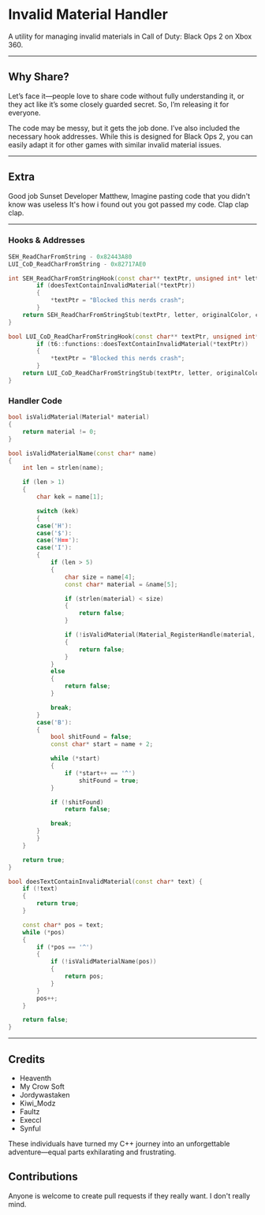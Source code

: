 # Invalid Material Handler  
A utility for managing invalid materials in Call of Duty: Black Ops 2 on Xbox 360.

---

## Why Share?  
Let’s face it—people love to share code without fully understanding it, or they act like it’s some closely guarded secret. So, I’m releasing it for everyone.

The code may be messy, but it gets the job done. I’ve also included the necessary hook addresses. While this is designed for Black Ops 2, you can easily adapt it for other games with similar invalid material issues.

---

## Extra
Good job Sunset Developer Matthew, Imagine pasting code that you didn't know was useless It's how i found out you got passed my code. Clap clap clap.

---

### Hooks & Addresses
```cpp
SEH_ReadCharFromString - 0x82443A80
LUI_CoD_ReadCharFromString - 0x82717AE0

int SEH_ReadCharFromStringHook(const char** textPtr, unsigned int* letter, const Vector4* originalColor, color_t* color, char** buttonName, Material** iconMaterial) {
		if (doesTextContainInvalidMaterial(*textPtr))
		{
			*textPtr = "Blocked this nerds crash";
		}
	return SEH_ReadCharFromStringStub(textPtr, letter, originalColor, color, buttonName, iconMaterial);
}

bool LUI_CoD_ReadCharFromStringHook(const char** textPtr, unsigned int* letter, const Vector4* originalColor, color_t* color, char** buttonName, Material** iconMaterial) {
		if (t6::functions::doesTextContainInvalidMaterial(*textPtr))
		{
			*textPtr = "Blocked this nerds crash";
		}
	return LUI_CoD_ReadCharFromStringStub(textPtr, letter, originalColor, color, buttonName, iconMaterial);
}
```

### Handler Code

```cpp
bool isValidMaterial(Material* material)
{
	return material != 0;
}

bool isValidMaterialName(const char* name)
{
	int len = strlen(name);

	if (len > 1)
	{
		char kek = name[1];

		switch (kek)
		{
		case('H'):
		case('$'):
		case('H=='):
		case('I'):
		{
			if (len > 5)
			{
				char size = name[4];
				const char* material = &name[5];

				if (strlen(material) < size)
				{
					return false;
				}

				if (!isValidMaterial(Material_RegisterHandle(material, 7)))
				{
					return false;
				}
			}
			else
			{
				return false;
			}

			break;
		}
		case('B'):
		{
			bool shitFound = false;
			const char* start = name + 2;

			while (*start)
			{
				if (*start++ == '^')
					shitFound = true;
			}

			if (!shitFound)
				return false;

			break;
		}
		}
	}

	return true;
}

bool doesTextContainInvalidMaterial(const char* text) {
	if (!text)
	{
		return true;
	}

	const char* pos = text;
	while (*pos)
	{
		if (*pos == '^')
		{
			if (!isValidMaterialName(pos))
			{
				return pos;
			}
		}
		pos++;
	}

	return false;
}
```
---

## Credits
- Heaventh
- My Crow Soft
- Jordywastaken
- Kiwi_Modz
- Faultz
- Execcl
- Synful

These individuals have turned my C++ journey into an unforgettable adventure—equal parts exhilarating and frustrating.


## Contributions
Anyone is welcome to create pull requests if they really want. I don't really mind.
